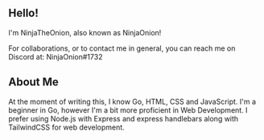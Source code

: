 ## Hello!

I'm NinjaTheOnion, also known as NinjaOnion!

For collaborations, or to contact me in general, you can reach me on Discord at: NinjaOnion#1732

## About Me

At the moment of writing this, I know Go, HTML, CSS and JavaScript.
I'm a beginner in Go, however I'm a bit more proficient in Web Development.
I prefer using Node.js with Express and express handlebars along with TailwindCSS for web development.
